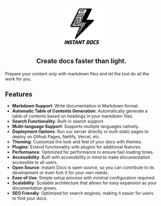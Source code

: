 <h2 align="center"><img src='./assets/logo/dynamic.svg' height="150"/>

Create docs faster than light.
</h2>

Prepare your content only with markdown files and let the tool do all the work for you.

## Features

- **Markdown Support**: Write documentation in Markdown format.
- **Automatic Table of Contents Generation**: Automatically generate a table of contents based on headings in your markdown files.
- **Search Functionality**: Built-in search support.
- **Multi-language Support**: Supports multiple languages natively.
- **Deployment Options**: Run our server directly or built static pages to deploy on Github Pages, Netlify, Vercel, etc.
- **Theming**: Customize the look and feel of your docs with themes.
- **Plugins**: Extend functionality with plugins for additional features.
- **Performance**: Optimized for performance to ensure fast loading times.
- **Accessibility**: Built with accessibility in mind to make documentation accessible to all users.
- **Open Source**: Instant Docs is open source, so you can contribute to its development or even fork it for your own needs.
- **Ease of Use**: Simple setup process with minimal configuration required.
- **Scalability**: Scalable architecture that allows for easy expansion as your documentation grows.
- **SEO Friendly**: Optimized for search engines, making it easier for users to find your docs.
